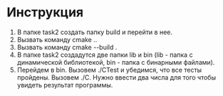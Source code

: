 # Инструкция

1. В папке task2 создать папку build и перейти в нее.
2. Вызвать команду cmake ..
3. Вызвать команду cmake --build .
4. В папке task2 создадутся две папки lib и bin (lib - папка с динамической библиотекой, bin - папка с бинарными файлами).
5. Перейдем в bin. Вызовем ./CTest и убедимся, что все тесты пройдены. Вызовем ./C. Нужно ввести два числа для того чтобы увидеть результат программы.
